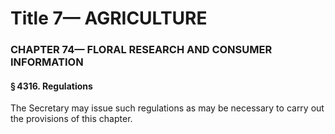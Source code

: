 
# Title 7— AGRICULTURE
### CHAPTER 74— FLORAL RESEARCH AND CONSUMER INFORMATION
#### § 4316. Regulations

The Secretary may issue such regulations as may be necessary to carry out the provisions of this chapter.
